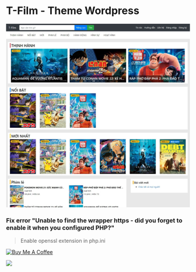 # T-Film - Theme Wordpress

![Demo Img](https://github.com/theme-masters/T-Film-theme/raw/master/screenshot.png)

### Fix error "Unable to find the wrapper https - did you forget to enable it when you configured PHP?"
> Enable openssl extension in php.ini

<a href="https://www.buymeacoffee.com/congar" target="_blank"><img src="https://cdn.buymeacoffee.com/buttons/default-orange.png" alt="Buy Me A Coffee" height="41" width="174"></a>

<a href="https://patreon.com/congar"><img src="https://img.shields.io/endpoint.svg?url=https%3A%2F%2Fshieldsio-patreon.vercel.app%2Fapi%3Fusername%3Dendel%26type%3Dpledges&style=for-the-badge" /> </a>